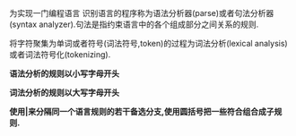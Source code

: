 为实现一门编程语言
识别语言的程序称为语法分析器(parse)或者句法分析器(syntax analyzer).句法是指约束语言中的各个组成部分之间关系的规则.

将字符聚集为单词或者符号(词法符号,token)的过程为词法分析(lexical analysis)或者词法符号化(tokenizing).


**语法分析的规则以小写字母开头**

**词法分析的规则以大写字母开头**

**使用|来分隔同一个语言规则的若干备选分支,使用圆括号把一些符合组合成子规则.**

